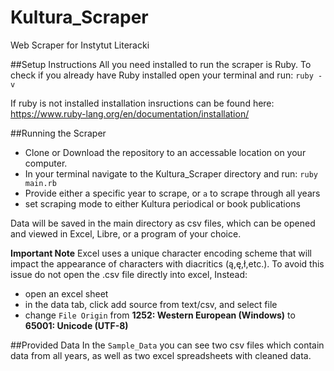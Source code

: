 # Kultura_Scraper
Web Scraper for Instytut Literacki

##Setup Instructions
All you need installed to run the scraper is Ruby. To check if you already have Ruby installed
open your terminal and run: `ruby -v`

If ruby is not installed installation insructions can be found here:
https://www.ruby-lang.org/en/documentation/installation/

##Running the Scraper
* Clone or Download the repository to an accessable location on your computer. 
* In your terminal navigate to the Kultura_Scraper directory and run: `ruby main.rb`
* Provide either a specific year to scrape, or `a` to scrape through all years
* set scraping mode to either Kultura periodical or book publications

Data will be saved in the main directory as csv files, which can be opened and viewed in Excel, Libre, or a program of your choice.

**Important Note** Excel uses a unique character encoding scheme that will impact the appearance of characters with diacritics (ą,ę,ł,etc.). To avoid this issue do not open the .csv file directly into excel, Instead:

* open an excel sheet
* in the data tab, click add source from text/csv, and select file
* change `File Origin` from **1252: Western European (Windows)** to **65001: Unicode (UTF-8)**

##Provided Data
In the `Sample_Data` you can see two csv files which contain data from all years, as well as two excel spreadsheets with cleaned data.
